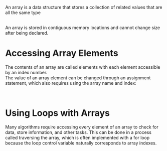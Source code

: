 An array is a data structure that stores a collection of related values that are all the same type

<br>
An array is stored in contiguous memory locations and cannot change size after being declared.

<br>

# Accessing Array Elements 
The contents of an array are called elements with each element accessible by an index number. 
<br>
The value of an array element can be changed through an assignment statement, which also requires using the array name and index:


<br>

# Using Loops with Arrays 
Many algorithms require accessing every element of an array to check for data, store information, and other tasks. This can be done in a process called traversing the array, which is often implemented with a for loop because the loop control variable naturally corresponds to array indexes.

<br>
